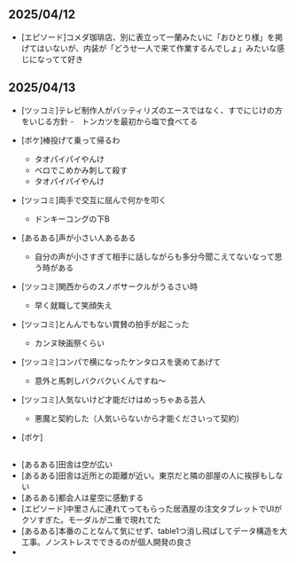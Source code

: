 ## 2025/04/12
- [エピソード]コメダ珈琲店、別に表立って一蘭みたいに「おひとり様」を掲げてはいないが、内装が「どうせ一人で来て作業するんでしょ」みたいな感じになってて好き
## 2025/04/13

- [ツッコミ]テレビ制作人がバッティリズのエースではなく、すでにじけの方をいじる方針
  -　トンカツを最初から塩で食べてる

- [ボケ]棒投げて乗って帰るわ
  - タオパイパイやんけ
  - ベロでこめかみ刺して殺す
  - タオパイパイやんけ

- [ツッコミ]両手で交互に屈んで何かを叩く
  - ドンキーコングの下B

- [あるある]声が小さい人あるある
  - 自分の声が小さすぎて相手に話しながらも多分今聞こえてないなって思う時がある
- [ツッコミ]関西からのスノボサークルがうるさい時
  - 早く就職して笑顔失え
- [ツッコミ]とんんでもない賞賛の拍手が起こった
  - カンヌ映画祭くらい
- [ツッコミ]コンパで横になったケンタロスを褒めてあげて
  - 意外と馬刺しバクバクいくんですね〜
- [ツッコミ]人気ないけど才能だけはめっちゃある芸人
  - 悪魔と契約した（人気いらないから才能くださいって契約）
- [ボケ]    

## 
- [あるある]田舎は空が広い
- [あるある]田舎は近所との距離が近い。東京だと隣の部屋の人に挨拶もしない
- [あるある]都会人は星空に感動する
- [エピソード]中里さんに連れてってもらった居酒屋の注文タブレットでUIがクソすぎた。モーダルが二重で現れてた
- [あるある]本番のことなんて気にせず、table1つ消し飛ばしてデータ構造を大工事。ノンストレスでできるのが個人開発の良さ
- 

